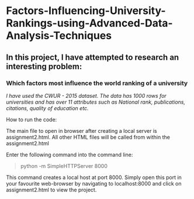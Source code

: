 # Factors-Influencing-University-Rankings-using-Advanced-Data-Analysis-Techniques

## In this project, I have attempted to research an interesting problem:
### Which factors most influence the world ranking of a university
*I have used the CWUR - 2015 dataset. The data has 1000 rows for universities and has over 11 attributes such as National rank, publications, citations, quality of education etc.*

How to run the code: 

The main file to open in browser after creating a local server is assignment2.html. All other
HTML files will be called from within the assignment2.html

Enter the following command into the command line:

> python -m SimpleHTTPServer 8000

This command creates a local host at port 8000. Simply open this port in your favourite web-browser by navigating to localhost:8000 and click on assignment2.html to view the project.
